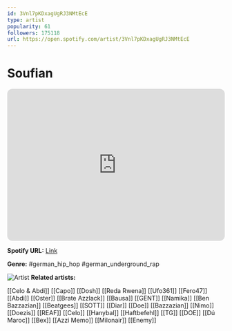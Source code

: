 ```yaml
---
id: 3Vnl7pKDxagUgRJ3NMtEcE
type: artist
popularity: 61
followers: 175118
url: https://open.spotify.com/artist/3Vnl7pKDxagUgRJ3NMtEcE
---
```

# Soufian

<iframe style="border-radius:12px" src="https://open.spotify.com/embed/artist/3Vnl7pKDxagUgRJ3NMtEcE" width="100%" height="352" frameBorder="0" allowfullscreen="" allow="autoplay; clipboard-write; encrypted-media; fullscreen; picture-in-picture" loading="lazy"></iframe>

**Spotify URL:** [Link](https://open.spotify.com/artist/3Vnl7pKDxagUgRJ3NMtEcE)

**Genre:**  #german_hip_hop #german_underground_rap

![Artist](https://i.scdn.co/image/ab6761610000e5eb04b23062297ffa500e5efe97)
**Related artists:**

[[Celo & Abdi]]
[[Capo]]
[[Dosh]]
[[Reda Rwena]]
[[Ufo361]]
[[Fero47]]
[[Abdi]]
[[Oster]]
[[Brate Azzlack]]
[[Bausa]]
[[GENT]]
[[Namika]]
[[Ben Bazzazian]]
[[Beatgees]]
[[SOTT]]
[[Diar]]
[[Doe]]
[[Bazzazian]]
[[Nimo]]
[[Doezis]]
[[REAF]]
[[Celo]]
[[Hanybal]]
[[Haftbefehl]]
[[TG]]
[[DOE]]
[[Dú Maroc]]
[[Bex]]
[[Azzi Memo]]
[[Milonair]]
[[Enemy]]
